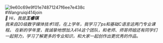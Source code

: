 ![9e60c69e9f01e74871247f6ee7e438c](https://user-images.githubusercontent.com/90126679/132127072-e2546521-3e6d-4854-b24a-028b4c268659.jpg)  
#Wangruiqi414join  
_👋 Hi，我是**王睿琪**_  
_我来自20级数字媒体技术1班，在上学年，我学习了ps和基础C语言这两门专业课程。_
_在新的学年里，我诚挚地想加入414这个团队，和老师、师哥师姐还有同学们一起努力，学习了解更多的专业知识，和大家一起创作出更优秀的作品。_



